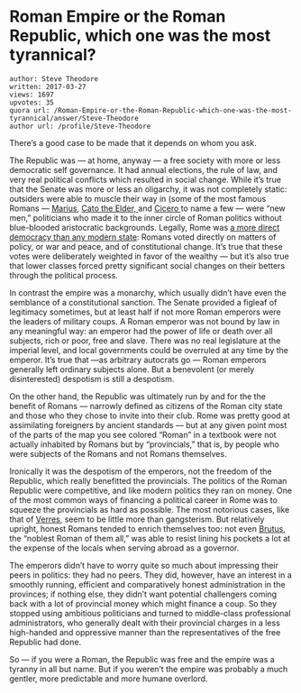 # Roman Empire or the Roman Republic, which one was the most tyrannical?

	author: Steve Theodore
	written: 2017-03-27
	views: 1697
	upvotes: 35
	quora url: /Roman-Empire-or-the-Roman-Republic-which-one-was-the-most-tyrannical/answer/Steve-Theodore
	author url: /profile/Steve-Theodore


There’s a good case to be made that it depends on whom you ask.

The Republic was — at home, anyway — a free society with more or less democratic self governance. It had annual elections, the rule of law, and very real political conflicts which resulted in social change. While it’s true that the Senate was more or less an oligarchy, it was not completely static: outsiders were able to muscle their way in (some of the most famous Romans — [Marius](http://www.livius.org/pictures/a/roman-portraits/marius/), [Cato the Elder, ](https://en.wikipedia.org/wiki/Cato_the_Elder)and [Cicero ](http://www.livius.org/pictures/a/roman-portraits/cicero/)to name a few — were “new men,” politicians who made it to the inner circle of Roman politics without blue-blooded aristocratic backgrounds. Legally, Rome was [a more direct democracy than any modern state](https://www.quora.com/Was-the-Roman-Republic-a-democracy/answer/Steve-Theodore): Romans voted directly on matters of policy, or war and peace, and of constitutional change. It’s true that these votes were deliberately weighted in favor of the wealthy — but it’s also true that lower classes forced pretty significant social changes on their betters through the political process.

In contrast the empire was a monarchy, which usually didn’t have even the semblance of a constitutional sanction. The Senate provided a figleaf of legitimacy sometimes, but at least half if not more Roman emperors were the leaders of military coups. A Roman emperor was not bound by law in any meaningful way: an emperor had the power of life or death over all subjects, rich or poor, free and slave. There was no real legislature at the imperial level, and local governments could be overruled at any time by the emperor. It’s true that —as arbitrary autocrats go — Roman emperors generally left ordinary subjects alone. But a benevolent (or merely disinterested) despotism is still a despotism.

On the other hand, the Republic was ultimately run by and for the the benefit of Romans — narrowly defined as citizens of the Roman city state and those who they chose to invite into their club. Rome was pretty good at assimilating foreigners by ancient standards — but at any given point most of the parts of the map you see colored “Roman” in a textbook were not actually inhabited by Romans but by “provincials,” that is, by people who were subjects of the Romans and not Romans themselves.

Ironically it was the despotism of the emperors, not the freedom of the Republic, which really benefitted the provincials. The politics of the Roman Republic were competitive, and like modern politics they ran on money. One of the most common ways of financing a political career in Rome was to squeeze the provincials as hard as possible. The most notorious cases, like that of [Verres](https://en.wikipedia.org/wiki/Verres), seem to be little more than gangsterism. But relatively upright, honest Romans tended to enrich themselves too: not even [Brutus](https://en.wikipedia.org/wiki/Marcus_Junius_Brutus_the_Younger), the “noblest Roman of them all,” was able to resist lining his pockets a lot at the expense of the locals when serving abroad as a governor.

The emperors didn’t have to worry quite so much about impressing their peers in politics: they had no peers. They did, however, have an interest in a smoothly running, efficient and comparatively honest administration in the provinces; if nothing else, they didn’t want potential challengers coming back with a lot of provincial money which might finance a coup. So they stopped using ambitious politicians and turned to middle-class professional administrators, who generally dealt with their provincial charges in a less high-handed and oppressive manner than the representatives of the free Republic had done.

So — if you were a Roman, the Republic was free and the empire was a tyranny in all but name. But if you weren’t the empire was probably a much gentler, more predictable and more humane overlord.

